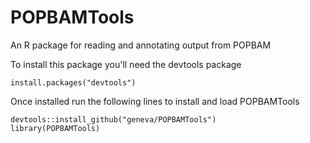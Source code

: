 POPBAMTools
===========

An R package for reading and annotating output from POPBAM


To install this package you'll need the devtools package
```
install.packages("devtools")
```
Once installed run the following lines to install and load POPBAMTools
```
devtools::install_github("geneva/POPBAMTools")
library(POPBAMTools)
```